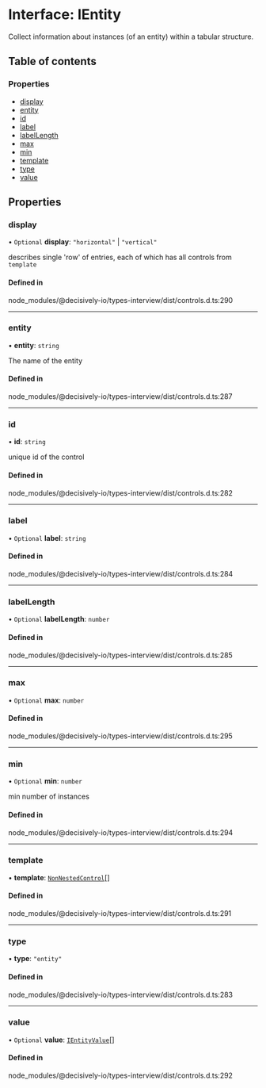# Interface: IEntity

Collect information about instances (of an entity) within a tabular structure.

## Table of contents

### Properties

- [display](../wiki/IEntity#display)
- [entity](../wiki/IEntity#entity)
- [id](../wiki/IEntity#id)
- [label](../wiki/IEntity#label)
- [labelLength](../wiki/IEntity#labellength)
- [max](../wiki/IEntity#max)
- [min](../wiki/IEntity#min)
- [template](../wiki/IEntity#template)
- [type](../wiki/IEntity#type)
- [value](../wiki/IEntity#value)

## Properties

### display

• `Optional` **display**: ``"horizontal"`` \| ``"vertical"``

describes single 'row' of entries, each of which has all controls from `template`

#### Defined in

node_modules/@decisively-io/types-interview/dist/controls.d.ts:290

___

### entity

• **entity**: `string`

The name of the entity

#### Defined in

node_modules/@decisively-io/types-interview/dist/controls.d.ts:287

___

### id

• **id**: `string`

unique id of the control

#### Defined in

node_modules/@decisively-io/types-interview/dist/controls.d.ts:282

___

### label

• `Optional` **label**: `string`

#### Defined in

node_modules/@decisively-io/types-interview/dist/controls.d.ts:284

___

### labelLength

• `Optional` **labelLength**: `number`

#### Defined in

node_modules/@decisively-io/types-interview/dist/controls.d.ts:285

___

### max

• `Optional` **max**: `number`

#### Defined in

node_modules/@decisively-io/types-interview/dist/controls.d.ts:295

___

### min

• `Optional` **min**: `number`

min number of instances

#### Defined in

node_modules/@decisively-io/types-interview/dist/controls.d.ts:294

___

### template

• **template**: [`NonNestedControl`](../wiki/Exports#nonnestedcontrol)[]

#### Defined in

node_modules/@decisively-io/types-interview/dist/controls.d.ts:291

___

### type

• **type**: ``"entity"``

#### Defined in

node_modules/@decisively-io/types-interview/dist/controls.d.ts:283

___

### value

• `Optional` **value**: [`IEntityValue`](../wiki/Exports#ientityvalue)[]

#### Defined in

node_modules/@decisively-io/types-interview/dist/controls.d.ts:292

